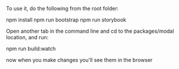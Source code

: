 To use it, do the following from the root folder:

npm install
npm run bootstrap
npm run storybook

Open another tab in the command line and cd to the packages/modal location, and run: 

npm run build:watch

now when you make changes you'll see them in the browser
